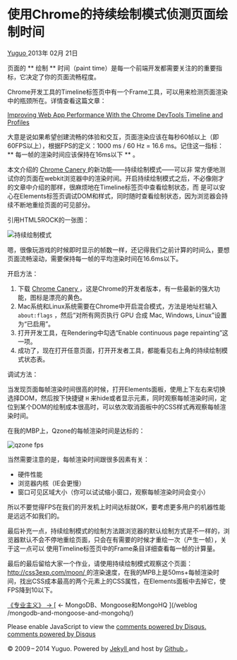 #  使用Chrome的持续绘制模式侦测页面绘制时间

[ Yuguo ](http://yuguo.us) 2013年 02月 21日

页面的 ** 绘制 ** 时间（paint time）是每一个前端开发都需要关注的的重要指标，它决定了你的页面流畅程度。

Chrome开发工具的Timeline标签页中有一个Frame工具，可以用来检测页面渲染中的瓶颈所在。详情查看这篇文章：

[ Improving Web App Performance With the Chrome DevTools Timeline and Profiles
](http://addyosmani.com/blog/performance-optimisation-with-timeline-profiles/)

大意是说如果希望创建流畅的体验和交互，页面渲染应该在每秒60帧以上（即60FPS以上），根据FPS的定义：1000 ms / 60 Hz = 16.6
ms。记住这一指标： ** 每一帧的渲染时间应该保持在16ms以下 ** 。

本文介绍的 [ Chrome Canery
](https://www.google.com/intl/en/chrome/browser/canary.html) 的新功能——持续绘制模式——可以非
常方便地测试你的页面在webkit浏览器中的渲染时间。开启持续绘制模式之后，不必像刚才的文章中介绍的那样，很麻烦地在Timeline标签页中查看绘制状态，而
是可以安心在Elements标签页调试DOM和样式，同时随时查看绘制状态，因为浏览器会持续不断地重绘页面的可见部分。

引用HTML5ROCK的一张图：

![持续绘制模式](/files/2013/02/fps-2.png)

嗯，很像玩游戏的时候即时显示的帧数一样，还记得我们之前计算的时间么，要想页面流畅滚动，需要保持每一帧的平均渲染时间在16.6ms以下。

开启方法：

  1. 下载 [ Chrome Canery ](https://www.google.com/intl/en/chrome/browser/canary.html) ，这是Chrome的开发者版本，有一些最新的强大功能，图标是漂亮的黄色。 
  2. Mac系统和Linux系统需要在Chrome中开启混合模式，方法是地址栏输入 ` about:flags ` ，然后“对所有网页执行 GPU 合成 Mac, Windows, Linux”设置为“已启用”。 
  3. 打开开发工具，在Rendering中勾选“Enable continuous page repainting”这一项。 
  4. 成功了，现在打开任意页面，打开开发者工具，都能看见右上角的持续绘制模式状态表。 

调试方法：

当发现页面每帧渲染时间很高的时候，打开Elements面板，使用上下左右来切换选择DOM，然后按下快捷键 ` H `
来hide或者显示元素，同时观察每帧渲染时间，定位到某个DOM的绘制成本很高时，可以依次取消面板中的CSS样式再观察每帧渲染时间。

在我的MBP上，Qzone的每帧渲染时间是达标的：

![qzone fps](/files/2013/02/fps.png)

当然需要注意的是，每帧渲染时间跟很多因素有关：

  * 硬件性能 
  * 浏览器内核（IE会更慢） 
  * 窗口可见区域大小（你可以试试缩小窗口，观察每帧渲染时间会变小） 

所以不要觉得FPS在我们的开发机上时间达标就OK，要考虑更多用户的机器性能是远远不如我们的。

最后补充一点，持续绘制模式的绘制方法跟浏览器的默认绘制方式是不一样的，浏览器默认不会不停地重绘页面，只会在有需要的时候才重绘一次（产生一帧），关于这一点可以
使用Timeline标签页中的Frame条目详细查看每一帧的计算量。

最后的最后留给大家一个作业，请使用持续绘制模式观察这个页面： [ http://css3exp.com/moon/
](http://css3exp.com/moon/)
的渲染速度，在我的MPB上是50ms+每帧渲染时间，找出CSS成本最高的两个元素上的CSS属性，在Elements面板中去掉它，使FPS降到10以下。

[ 《专业主义》 → ](/weblog/about-customers/) [ ← MongoDB、Mongoose和MongoHQ ](/weblog
/mongodb-and-mongoose-and-mongohq/)

Please enable JavaScript to view the [ comments powered by Disqus.
](http://disqus.com/?ref_noscript) [ comments powered by  Disqus
](http://disqus.com)

© 2009 – 2014 Yuguo. Powered by [ Jekyll ](https://github.com/mojombo/jekyll)
and host by [ Github ](https://github.com/yuguo) 。

